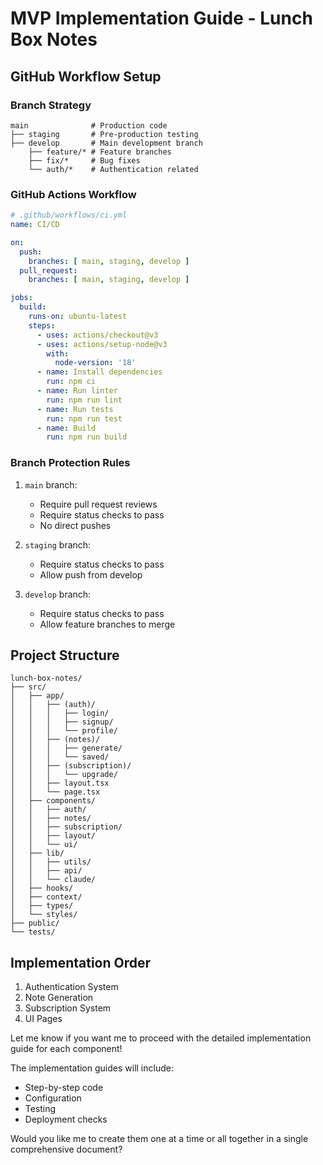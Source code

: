 # MVP Implementation Guide - Lunch Box Notes

## GitHub Workflow Setup

### Branch Strategy
```
main              # Production code
├── staging       # Pre-production testing
├── develop       # Main development branch
    ├── feature/* # Feature branches
    ├── fix/*     # Bug fixes
    └── auth/*    # Authentication related
```

### GitHub Actions Workflow
```yaml
# .github/workflows/ci.yml
name: CI/CD

on:
  push:
    branches: [ main, staging, develop ]
  pull_request:
    branches: [ main, staging, develop ]

jobs:
  build:
    runs-on: ubuntu-latest
    steps:
      - uses: actions/checkout@v3
      - uses: actions/setup-node@v3
        with:
          node-version: '18'
      - name: Install dependencies
        run: npm ci
      - name: Run linter
        run: npm run lint
      - name: Run tests
        run: npm run test
      - name: Build
        run: npm run build
```

### Branch Protection Rules
1. `main` branch:
   - Require pull request reviews
   - Require status checks to pass
   - No direct pushes

2. `staging` branch:
   - Require status checks to pass
   - Allow push from develop

3. `develop` branch:
   - Require status checks to pass
   - Allow feature branches to merge

## Project Structure

```
lunch-box-notes/
├── src/
│   ├── app/
│   │   ├── (auth)/
│   │   │   ├── login/
│   │   │   ├── signup/
│   │   │   └── profile/
│   │   ├── (notes)/
│   │   │   ├── generate/
│   │   │   └── saved/
│   │   ├── (subscription)/
│   │   │   └── upgrade/
│   │   ├── layout.tsx
│   │   └── page.tsx
│   ├── components/
│   │   ├── auth/
│   │   ├── notes/
│   │   ├── subscription/
│   │   ├── layout/
│   │   └── ui/
│   ├── lib/
│   │   ├── utils/
│   │   ├── api/
│   │   └── claude/
│   ├── hooks/
│   ├── context/
│   ├── types/
│   └── styles/
├── public/
└── tests/
```

## Implementation Order
1. Authentication System
2. Note Generation
3. Subscription System
4. UI Pages

Let me know if you want me to proceed with the detailed implementation guide for each component!

The implementation guides will include:
- Step-by-step code
- Configuration
- Testing
- Deployment checks

Would you like me to create them one at a time or all together in a single comprehensive document?